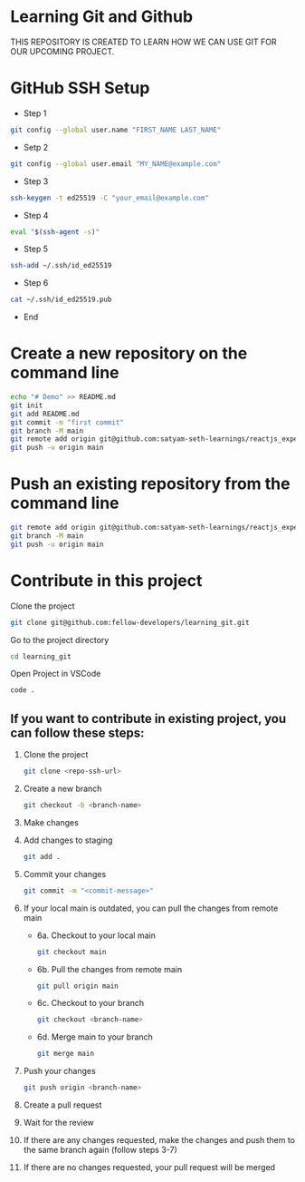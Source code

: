 # Learning  Git and Github
THIS REPOSITORY IS CREATED TO LEARN HOW WE CAN USE GIT FOR OUR UPCOMING PROJECT.


# GitHub SSH Setup

- Step 1
```bash
git config --global user.name "FIRST_NAME LAST_NAME"
```

- Setp 2
```bash
git config --global user.email "MY_NAME@example.com"
```

- Step 3
```bash
ssh-keygen -t ed25519 -C "your_email@example.com"
```

- Step 4
```bash
eval "$(ssh-agent -s)"
```

- Step 5
```bash
ssh-add ~/.ssh/id_ed25519
```

- Step 6
```bash
cat ~/.ssh/id_ed25519.pub
```
- End

# Create a new repository on the command line

```bash
echo "# Demo" >> README.md
git init
git add README.md
git commit -m "first commit"
git branch -M main
git remote add origin git@github.com:satyam-seth-learnings/reactjs_experiments.git
git push -u origin main
```

# Push an existing repository from the command line

```bash
git remote add origin git@github.com:satyam-seth-learnings/reactjs_experiments.git
git branch -M main
git push -u origin main
```

# Contribute in this project

Clone the project

```bash
git clone git@github.com:fellow-developers/learning_git.git
```

Go to the project directory

```bash
cd learning_git
```

Open Project in VSCode
```bash
code .
```

## If you want to contribute in existing project, you can follow these steps:

1. Clone the project
    ```bash
    git clone <repo-ssh-url>
    ```

2. Create a new branch
    ```bash
    git checkout -b <branch-name>
    ```

3. Make changes

4. Add changes to staging
    ```bash
    git add .
    ```

5. Commit your changes
    ```bash
    git commit -m "<commit-message>"
    ```

6. If your local main is outdated, you can pull the changes from remote main

    * 6a. Checkout to your local main
        ```bash
        git checkout main
        ```
        
    * 6b. Pull the changes from remote main
        ```bash
        git pull origin main
        ```
    * 6c. Checkout to your branch
        ```bash
        git checkout <branch-name>
        ```
    * 6d. Merge main to your branch
        ```bash
        git merge main
        ```

7. Push your changes
    ```bash
    git push origin <branch-name>
    ```

8. Create a pull request

9. Wait for the review

10. If there are any changes requested, make the changes and push them to the same branch again (follow steps 3-7)

11. If there are no changes requested, your pull request will be merged
